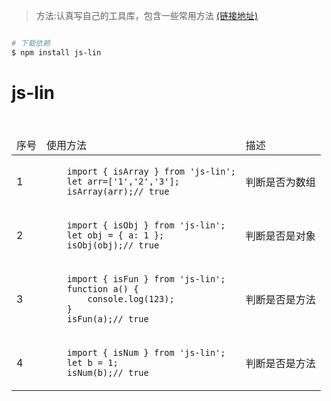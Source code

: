 

> 方法:认真写自己的工具库，包含一些常用方法 [(链接地址)](http:)

```bash

# 下载依赖
$ npm install js-lin

```



# js-lin
<table>
<thead>
<tr>
    <td>序号</td>
	<td>使用方法</td>
	<td>描述</td>
</tr>
</thead>
<tbody>	
<tr>
    <td>1</td>
	<td>
	<code>
	import { isArray } from 'js-lin';
	let arr=['1','2','3'];
	isArray(arr);// true
	</code>
	</td> 
	<td>判断是否为数组</td>
</tr>
<tr>
    <td>2</td>
	<td>
	<code>
	import { isObj } from 'js-lin';
	let obj = { a: 1 };
	isObj(obj);// true
	</code>
	</td> 
	<td>判断是否是对象</td>
</tr>
<tr>
    <td>3</td>
	<td>
	<code>
	import { isFun } from 'js-lin';
	function a() { 
    	console.log(123);
	}
	isFun(a);// true
	</code>
	</td> 
	<td>判断是否是方法</td>
</tr>
<tr>
    <td>4</td>
	<td>
	<code>
	import { isNum } from 'js-lin';
	let b = 1;
	isNum(b);// true
	</code>
	</td> 
	<td>判断是否是方法</td>
</tr>
</tbody>
</table>

